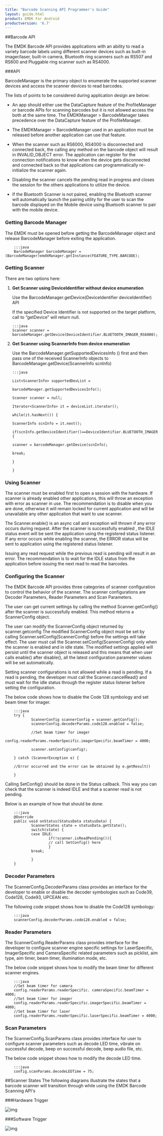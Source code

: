 ```yaml
---
title: "Barcode Scanning API Programmer's Guide"
layout: guide.html
product: EMDK For Android
productversion: '6.7'
---
```


##Barcode API

The EMDK Barcode API provides applications with an ability to read a
variety barcode labels using different scanner devices such as built-in
imager/laser, built-in camera, Bluetooth ring scanners such as RS507 and
RS600 and Pluggable ring scanner such as RS4000.

###API

BarcodeManager is the primary object to enumerate the supported scanner
devices and access the scanner devices to read barcodes.

The lists of points to be considered during application design are
below:

-   An app should either use the DataCapture feature of the ProfileManager or barcode APIs for scanning barcodes  but it is not allowed access the both at the same time. The EMDKManager > BarcodeManager takes precedence over the DataCapture feature of the ProfileManager.


-   The EMDKManager > BarcodeManager used in an application must be released before another application can use that feature.

-   When the scanner such as RS6000, RS4000 is disconnected and connected back, the calling any method on the barcode object will result in INVALID_OBJECT error. The application can register for the connection notifications to know when the device gets disconnected and connected back so that applications can programmatically  re-initialize the scanner again.


-   Disabling the scanner cancels the pending read in progress and closes the session for the others applications to utilize the device.

-   If the Bluetooth Scanner is not paired, enabling the Bluetooth scanner will automatically launch the pairing utility for the user to scan the barcode displayed on the Mobile device using Bluetooth scanner to pair with the mobile device.

### Getting Barcode Manager

The EMDK must be opened before getting the BarcodeManager object and
release BarcodeManager before exiting the application.

        :::java
        BarcodeManager barcodeManager = (BarcodeManager)emdkManager.getInstance(FEATURE_TYPE.BARCODE);

### Getting Scanner

There are two options here:

1.  **Get Scanner using DeviceIdentifier without device enumeration**

	Use the BarcodeManager.getDevice(DeviceIdentifier deviceIdentifier) API

	If the specified Device Identifier is not supported on the target platform, call to “getDevice” will return null.

        :::java
        Scanner scanner = barcodeManager.getDevice(DeviceIdentifier.BLUETOOTH_IMAGER_RS6000);

2.  **Get Scanner using ScannerInfo from device enumeration**

    Use the BarcodeManager.getSupportedDevicesInfo () first and then pass one of the received ScannerInfo objects to BarcodeManager.getDevice(ScannerInfo scnInfo)

        :::java
        
        List<ScannerInfo> supportedDevList =

        barcodeManager.getSupportedDevicesInfo();
        
        Scanner scanner = null;
        
        Iterator<ScannerInfo> it = deviceList.iterator();

        while(it.hasNext()) {
        
        ScannerInfo scnInfo = it.next();

        if(scnInfo.getDeviceIdentifier()==DeviceIdentifier.BLUETOOTH_IMAGER_RS6000){
        
        scanner = barcodeManager.getDevice(scnInfo);

        break;

        }

        }

### Using Scanner

The scanner must be enabled first to open a session with the hardware. If scanner is already enabled other applications, this will throw an exception with error as scanner in use. The recommendation is to disable when you are done, otherwise it will remain locked for current application and will be unavailable any other application that want to use scanner.

The Scanner.enable() is an async call and exception will thrown if any error occurs during request. After the scanner is successfully enabled , the IDLE status event will be sent the application using the registered status listener. If any error occurs while enabling the scanner, the ERROR status will be sent to application using the registered status listener.

Issuing any read request while the previous read is pending will result in an error. The recommendation is to wait for the IDLE status from the application before issuing the next read to read the barcodes.



### Configuring the Scanner

The EMDK Barcode API provides three categories of scanner configuration to control the behavior of the scanner. The scanner configurations are Decoder Parameters, Reader Parameters and Scan Parameters. 

The user can get current settings by calling the method Scanner.getConfig() after the scanner is successfully enabled. This method returns a ScannerConfig object.

The user can modify the ScannerConfig object returned by scanner.getconfig The modified ScannerConfig object must be set by calling Scanner.setConfig(ScannerConfig) before the settings will take effect. The user must call the Scanner.setConfig(ScannerConfig) only when the scanner is enabled and in idle state.   The modified settings applied will persist until the scanner object is released and this means that when user calls enable() after disable(), all the latest configuration parameter values will be set automatically.  

Setting scanner configurations is not allowed while a read is pending. If a read is pending, the developer must call the Scanner.cancelRead() and must wait for the idle status through the register status listener before setting the configuration.

The below code shows how to disable the Code 128 symbology and set beam timer for imager.

        :::java
        try {
                ScannerConfig scannerConfig = scanner.getConfig();
                scannerConfig.decoderParams.code128.enabled = false; 
                
                //Set beam timer for imager
                config.readerParams.readerSpecific.imagerSpecific.beamTimer = 4000;

                scanner.setConfig(config); 

        } catch (ScannerException e) {

        //Error occurred and the error can be obtained by e.getResult()

        }

Calling SetConfig() should be done in the Status callback. This way you can check that the scanner is indeed IDLE and that a scanner read is not pending.

Below is an example of how that should be done:

        :::java
        @Override
        public void onStatus(StatusData statusData) {
                ScannerStates state = statusData.getState();
                switch(state) {
                case IDLE:
                        if(!scanner.isReadPending()){
                        // call SetConfig() here
                        }
                break;

                }
        }


### Decoder Parameters

The ScannerConfig.DecoderParams class provides an interface for the developer to enable or disable the decoder symbologies such as Code39, Code128, Code93, UPCEAN etc.  

The following code snippet shows how to disable the Code128 symbology:

        :::java
        scannerConfig.decoderParams.code128.enabled = false;

### Reader Parameters

The ScannerConfig.ReaderParams class provides interface for the developer to configure scanner engine specific settings for LaserSpecific, ImagerSpecific and CameraSpecific related parameters such as picklist, aim type, aim timer, beam timer, illumination mode, etc.

The below code snippet shows how to modify the beam timer for different scanner engines.

        :::java
        //Set beam timer for camera
        config.readerParams.readerSpecific. cameraSpecific.beamTimer = 4000;
        //Set beam timer for imager
        config.readerParams.readerSpecific.imagerSpecific.beamTimer = 4000;
        //Set beam timer for laser
        config.readerParams.readerSpecific.laserSpecific.beamTimer = 4000;

### Scan Parameters
The ScannerConfig.ScanParams class provides interface for user to configure scanner parameters such as decode LED time, vibrate on successful decode, beep on successful decode, beep audio file, etc. 

The below code snippet shows how to modify the decode LED time.

        :::java
        config.scanParams.decodeLEDTime = 75;



##Scanner States
The following diagrams illustrate the states that a barcode scanner will transition through while using the EMDK Barcode Scanning API's


###Hardware Trigger

![img](hardware-trigger.png)

###Software Trigger

![img](software-trigger.png)
